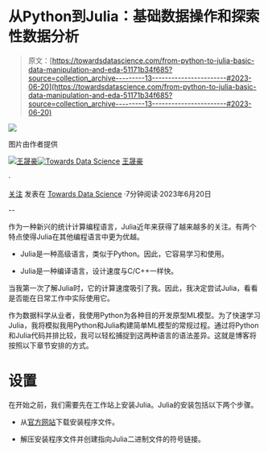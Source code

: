 # 从Python到Julia：基础数据操作和探索性数据分析

> 原文：[https://towardsdatascience.com/from-python-to-julia-basic-data-manipulation-and-eda-51171b34f685?source=collection_archive---------13-----------------------#2023-06-20](https://towardsdatascience.com/from-python-to-julia-basic-data-manipulation-and-eda-51171b34f685?source=collection_archive---------13-----------------------#2023-06-20)

![](../Images/775edd50e2dd483b847e2e3422ad51eb.png)

图片由作者提供

[](https://medium.com/@wangshenghao1993?source=post_page-----51171b34f685--------------------------------)[![王晟豪](../Images/c59ca7f4fc77ca81f6b670ea5435ac19.png)](https://medium.com/@wangshenghao1993?source=post_page-----51171b34f685--------------------------------)[](https://towardsdatascience.com/?source=post_page-----51171b34f685--------------------------------)[![Towards Data Science](../Images/a6ff2676ffcc0c7aad8aaf1d79379785.png)](https://towardsdatascience.com/?source=post_page-----51171b34f685--------------------------------) [王晟豪](https://medium.com/@wangshenghao1993?source=post_page-----51171b34f685--------------------------------)

·

[关注](https://medium.com/m/signin?actionUrl=https%3A%2F%2Fmedium.com%2F_%2Fsubscribe%2Fuser%2F75535ec0f14c&operation=register&redirect=https%3A%2F%2Ftowardsdatascience.com%2Ffrom-python-to-julia-basic-data-manipulation-and-eda-51171b34f685&user=Wang+Shenghao&userId=75535ec0f14c&source=post_page-75535ec0f14c----51171b34f685---------------------post_header-----------) 发表在 [Towards Data Science](https://towardsdatascience.com/?source=post_page-----51171b34f685--------------------------------) ·7分钟阅读·2023年6月20日[](https://medium.com/m/signin?actionUrl=https%3A%2F%2Fmedium.com%2F_%2Fvote%2Ftowards-data-science%2F51171b34f685&operation=register&redirect=https%3A%2F%2Ftowardsdatascience.com%2Ffrom-python-to-julia-basic-data-manipulation-and-eda-51171b34f685&user=Wang+Shenghao&userId=75535ec0f14c&source=-----51171b34f685---------------------clap_footer-----------)

--

[](https://medium.com/m/signin?actionUrl=https%3A%2F%2Fmedium.com%2F_%2Fbookmark%2Fp%2F51171b34f685&operation=register&redirect=https%3A%2F%2Ftowardsdatascience.com%2Ffrom-python-to-julia-basic-data-manipulation-and-eda-51171b34f685&source=-----51171b34f685---------------------bookmark_footer-----------)

作为一种新兴的统计计算编程语言，Julia近年来获得了越来越多的关注。有两个特点使得Julia在其他编程语言中更为优越。

+   Julia是一种高级语言，类似于Python。因此，它容易学习和使用。

+   Julia是一种编译语言，设计速度与C/C++一样快。

当我第一次了解Julia时，它的计算速度吸引了我。因此，我决定尝试Julia，看看是否能在日常工作中实际使用它。

作为数据科学从业者，我使用Python为各种目的开发原型ML模型。为了快速学习Julia，我将模拟我用Python和Julia构建简单ML模型的常规过程。通过将Python和Julia代码并排比较，我可以轻松捕捉到这两种语言的语法差异。这就是博客将按照以下章节安排的方式。

# 设置

在开始之前，我们需要先在工作站上安装Julia。Julia的安装包括以下两个步骤。

+   从[官方网站](https://julialang.org/downloads/)下载安装程序文件。

+   解压安装程序文件并创建指向Julia二进制文件的符号链接。
